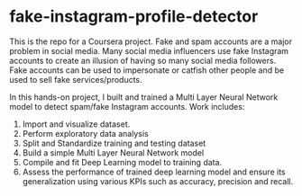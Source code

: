 # fake-instagram-profile-detector
This is the repo for a Coursera project. 
Fake and spam accounts are a major problem in social media. Many social media influencers use fake Instagram accounts to create an illusion of having so many social media followers. Fake accounts can be used to impersonate or catfish other people and be used to sell fake services/products.

In this hands-on project, I built and trained a Multi Layer Neural Network model to detect spam/fake Instagram accounts. Work includes:
1. Import and visualize dataset.
2. Perform exploratory data analysis
3. Split and Standardize training and testing dataset
4. Build a simple Multi Layer Neural Network model
5. Compile and fit Deep Learning model to training data.
6. Assess the performance of trained deep learning model and ensure its generalization using various KPIs such as accuracy, precision and recall.
